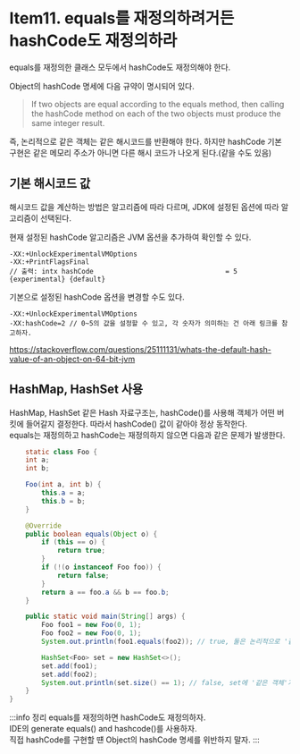 # Item11. equals를 재정의하려거든 hashCode도 재정의하라
equals를 재정의한 클래스 모두에서 hashCode도 재정의해야 한다.

Object의 hashCode 명세에 다음 규약이 명시되어 있다.
> If two objects are equal according to the equals method, then calling the hashCode method on each of the two objects must produce the same integer result.

즉, 논리적으로 같은 객체는 같은 해시코드를 반환해야 한다. 하지만 hashCode 기본 구현은 같은 메모리 주소가 아니면 다른 해시 코드가 나오게 된다.(같을 수도 있음)

## 기본 해시코드 값 
해시코드 값을 계산하는 방법은 알고리즘에 따라 다르며, JDK에 설정된 옵션에 따라 알고리즘이 선택된다.  

현재 설정된 hashCode 알고리즘은 JVM 옵션을 추가하여 확인할 수 있다.
```
-XX:+UnlockExperimentalVMOptions
-XX:+PrintFlagsFinal
// 출력: intx hashCode                                 = 5                                    {experimental} {default}
```

기본으로 설정된 hashCode 옵션을 변경할 수도 있다.
```
-XX:+UnlockExperimentalVMOptions
-XX:hashCode=2 // 0~5의 값을 설정할 수 있고, 각 숫자가 의미하는 건 아래 링크를 참고하자. 
```
https://stackoverflow.com/questions/25111131/whats-the-default-hash-value-of-an-object-on-64-bit-jvm

## HashMap, HashSet 사용
HashMap, HashSet 같은 Hash 자료구조는, hashCode()를 사용해 객체가 어떤 버킷에 들어갈지 결정한다. 따라서 hashCode() 값이 같아야 정상 동작한다.  
equals는 재정의하고 hashCode는 재정의하지 않으면 다음과 같은 문제가 발생한다.
```java
    static class Foo {
    int a;
    int b;

    Foo(int a, int b) {
        this.a = a;
        this.b = b;
    }

    @Override
    public boolean equals(Object o) {
        if (this == o) {
            return true;
        }
        if (!(o instanceof Foo foo)) {
            return false;
        }
        return a == foo.a && b == foo.b;
    }

    public static void main(String[] args) {
        Foo foo1 = new Foo(0, 1);
        Foo foo2 = new Foo(0, 1);
        System.out.println(foo1.equals(foo2)); // true, 둘은 논리적으로 '같은 객체' //[!code hl]

        HashSet<Foo> set = new HashSet<>();
        set.add(foo1);
        set.add(foo2);
        System.out.println(set.size() == 1); // false, set에 '같은 객체'가 중복해서 들어감, 비정상 //[!code hl]
    }
}
```
:::info 정리
equals를 재정의하면 hashCode도 재정의하자.  
IDE의 generate equals() and hashcode()를 사용하자.  
직접 hashCode를 구현할 떈 Object의 hashCode 명세를 위반하지 말자.
:::
